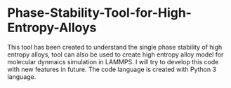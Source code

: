 # Phase-Stability-Tool-for-High-Entropy-Alloys
This tool has been created to understand the single phase stability of high entropy alloys, tool can also be used to create high entropy alloy model for molecular dynmaics simulation in LAMMPS. I will try to develop this code with new features in future. The code language is created with Python 3 language.
